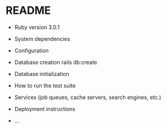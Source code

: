 # README

* Ruby version
3.0.1
* System dependencies

* Configuration

* Database creation
rails db:create
* Database initialization

* How to run the test suite

* Services (job queues, cache servers, search engines, etc.)

* Deployment instructions

* ...
